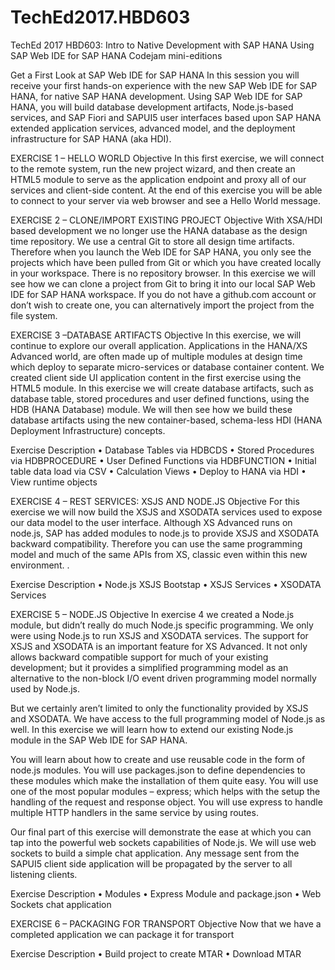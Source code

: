 # TechEd2017.HBD603
TechEd 2017 HBD603: Intro to Native Development with SAP HANA Using SAP Web IDE for SAP HANA Codejam mini-editions

Get a First Look at SAP Web IDE for SAP HANA In this session you will receive your first hands-on experience with the new SAP Web IDE for SAP HANA, for native SAP HANA development. Using SAP Web IDE for SAP HANA, you will build database development artifacts, Node.js-based services, and SAP Fiori and SAPUI5 user interfaces based upon SAP HANA extended application services, advanced model, and the deployment infrastructure for SAP HANA (aka HDI).

EXERCISE 1 – HELLO WORLD Objective In this first exercise, we will connect to the remote system, run the new project wizard, and then create an HTML5 module to serve as the application endpoint and proxy all of our services and client-side content. At the end of this exercise you will be able to connect to your server via web browser and see a Hello World message.

EXERCISE 2 – CLONE/IMPORT EXISTING PROJECT Objective With XSA/HDI based development we no longer use the HANA database as the design time repository. We use a central Git to store all design time artifacts. Therefore when you launch the Web IDE for SAP HANA, you only see the projects which have been pulled from Git or which you have created locally in your workspace. There is no repository browser. In this exercise we will see how we can clone a project from Git to bring it into our local SAP Web IDE for SAP HANA workspace. If you do not have a github.com account or don’t wish to create one, you can alternatively import the project from the file system.

EXERCISE 3 –DATABASE ARTIFACTS Objective In this exercise, we will continue to explore our overall application. Applications in the HANA/XS Advanced world, are often made up of multiple modules at design time which deploy to separate micro-services or database container content. We created client side UI application content in the first exercise using the HTML5 module. In this exercise we will create database artifacts, such as database table, stored procedures and user defined functions, using the HDB (HANA Database) module. We will then see how we build these database artifacts using the new container-based, schema-less HDI (HANA Deployment Infrastructure) concepts.

Exercise Description •	Database Tables via HDBCDS •	Stored Procedures via HDBPROCEDURE •	User Defined Functions via HDBFUNCTION •	Initial table data load via CSV •	Calculation Views •	Deploy to HANA via HDI •	View runtime objects

EXERCISE 4 – REST SERVICES: XSJS AND NODE.JS Objective For this exercise we will now build the XSJS and XSODATA services used to expose our data model to the user interface. Although XS Advanced runs on node.js, SAP has added modules to node.js to provide XSJS and XSODATA backward compatibility. Therefore you can use the same programming model and much of the same APIs from XS, classic even within this new environment. .

Exercise Description •	Node.js XSJS Bootstap •	XSJS Services •	XSODATA Services

EXERCISE 5 – NODE.JS Objective In exercise 4 we created a Node.js module, but didn’t really do much Node.js specific programming. We only were using Node.js to run XSJS and XSODATA services. The support for XSJS and XSODATA is an important feature for XS Advanced. It not only allows backward compatible support for much of your existing development; but it provides a simplified programming model as an alternative to the non-block I/O event driven programming model normally used by Node.js.

But we certainly aren’t limited to only the functionality provided by XSJS and XSODATA. We have access to the full programming model of Node.js as well. In this exercise we will learn how to extend our existing Node.js module in the SAP Web IDE for SAP HANA.

You will learn about how to create and use reusable code in the form of node.js modules. You will use packages.json to define dependencies to these modules which make the installation of them quite easy. You will use one of the most popular modules – express; which helps with the setup the handling of the request and response object. You will use express to handle multiple HTTP handlers in the same service by using routes.

Our final part of this exercise will demonstrate the ease at which you can tap into the powerful web sockets capabilities of Node.js. We will use web sockets to build a simple chat application. Any message sent from the SAPUI5 client side application will be propagated by the server to all listening clients.

Exercise Description •	Modules •	Express Module and package.json •	Web Sockets chat application

EXERCISE 6 – PACKAGING FOR TRANSPORT Objective Now that we have a completed application we can package it for transport

Exercise Description •	Build project to create MTAR •	Download MTAR